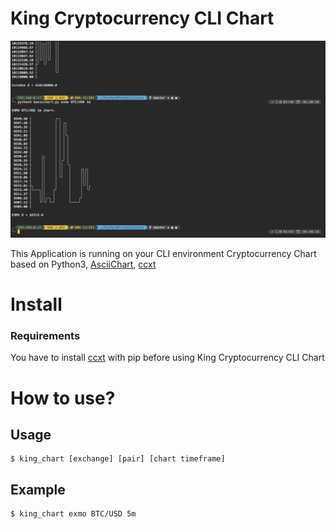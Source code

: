 # King Cryptocurrency CLI Chart
![alt text](https://raw.githubusercontent.com/podcastm1/King-Cryptocurrency-CLI-Chart/master/Image/img1.png)

This Application is running on your CLI environment Cryptocurrency Chart based on Python3, [AsciiChart](https://github.com/kroitor/asciichart), [ccxt](https://github.com/ccxt/ccxt/)

# Install
### Requirements

You have to install [ccxt](https://github.com/ccxt/ccxt/) with pip before using King Cryptocurrency CLI Chart

# How to use?

## Usage
    $ king_chart [exchange] [pair] [chart timeframe]
    
## Example

    $ king_chart exmo BTC/USD 5m
